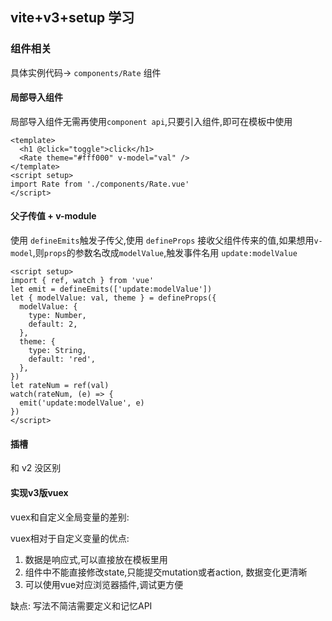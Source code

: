 ## vite+v3+setup 学习

### 组件相关

具体实例代码-> `components/Rate` 组件

#### 局部导入组件

局部导入组件无需再使用`component api`,只要引入组件,即可在模板中使用

```vue
<template>
  <h1 @click="toggle">click</h1>
  <Rate theme="#fff000" v-model="val" />
</template>
<script setup>
import Rate from './components/Rate.vue'
</script>
```

#### 父子传值 + v-module

使用 `defineEmits`触发子传父,使用 `defineProps` 接收父组件传来的值,如果想用`v-model`,则`props`的参数名改成`modelValue`,触发事件名用 `update:modelValue`

```vue
<script setup>
import { ref, watch } from 'vue'
let emit = defineEmits(['update:modelValue'])
let { modelValue: val, theme } = defineProps({
  modelValue: {
    type: Number,
    default: 2,
  },
  theme: {
    type: String,
    default: 'red',
  },
})
let rateNum = ref(val)
watch(rateNum, (e) => {
  emit('update:modelValue', e)
})
</script>
```

#### 插槽

和 v2 没区别

#### 实现v3版vuex
vuex和自定义全局变量的差别:

vuex相对于自定义变量的优点:
  1. 数据是响应式,可以直接放在模板里用
  2. 组件中不能直接修改state,只能提交mutation或者action, 数据变化更清晰
  3. 可以使用vue对应浏览器插件,调试更方便

缺点: 写法不简洁需要定义和记忆API

```js


```
